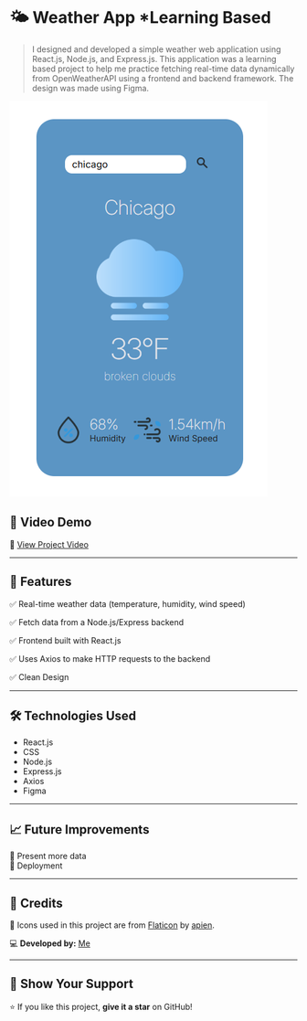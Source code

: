 # 🌤️ Weather App *Learning Based 

> I designed and developed a simple weather web application using React.js, Node.js, and Express.js. This application was a learning based project to help me practice fetching real-time data dynamically from OpenWeatherAPI using a frontend and backend framework.
> The design was made using Figma.

![Weather App](Weather-app.png)  

## 🚀 Video Demo  
🔗 [View Project Video](https://app.screencastify.com/v3/watch/Q3EO49pnQQXPrlwu8z5v)

---

## 📌 Features  
✅ Real-time weather data (temperature, humidity, wind speed)

✅ Fetch data from a Node.js/Express backend 

✅ Frontend built with React.js

✅ Uses Axios to make HTTP requests to the backend 

✅ Clean Design  

---

## 🛠️ Technologies Used  
- React.js  
- CSS
- Node.js
- Express.js
- Axios 
- Figma  

---

## 📈 Future Improvements  
🔹 Present more data  
🔹 Deployment

---

## 📄 Credits  
🎨 Icons used in this project are from [Flaticon](https://www.flaticon.com/) by [apien](https://www.flaticon.com/authors/apien).

💻 **Developed by:** [Me](https://github.com/lexp2204)  

---

## 🌟 Show Your Support  
⭐ If you like this project, **give it a star** on GitHub!  
